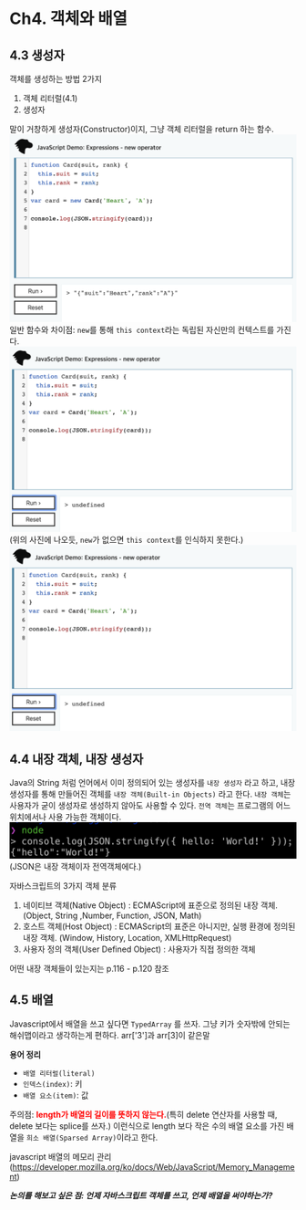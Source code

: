 # Ch4. 객체와 배열

## 4.3 생성자

객체를 생성하는 방법 2가지

1. 객체 리터럴(4.1)
2. 생성자

말이 거창하게 생성자(Constructor)이지, 그냥 객체 리터럴을 return 하는 함수.
![4_3-1](./img/ch4/4_3-1.png)
일반 함수와 차이점: `new`를 통해 `this context`라는 독립된 자신만의 컨텍스트를 가진다.
![4_3-1](./img/ch4/4_3-2.png)
(위의 사진에 나오듯, `new`가 없으면 `this context`를 인식하지 못한다.)
![4_3-1](./img/ch4/4_3-2.png)

## 4.4 내장 객체, 내장 생성자

Java의 String 처럼 언어에서 이미 정의되어 있는 생성자를 `내장 생성자` 라고 하고, 내장 생성자를 통해 만들어진 객체를 `내장 객체(Built-in Objects)` 라고 한다.
`내장 객체`는 사용자가 굳이 생성자로 생성하지 않아도 사용할 수 있다.
`전역 객체`는 프로그램의 어느 위치에서나 사용 가능한 객체이다.
![4_4-1](./img/ch4/4_4-1.png)
(JSON은 내장 객체이자 전역객체에다.)

자바스크립트의 3가지 객체 분류

1. 네이티브 객체(Native Object)
: ECMAScript에 표준으로 정의된 내장 객체. (Object, String ,Number, Function, JSON, Math)
1. 호스트 객체(Host Object)
: ECMAScript의 표준은 아니지만, 실행 환경에 정의된 내장 객체. (Window, History, Location, XMLHttpRequest)
1. 사용자 정의 객체(User Defined Object)
: 사용자가 직접 정의한 객체

어떤 내장 객체들이 있는지는 p.116 - p.120 참조

## 4.5 배열

Javascript에서 배열을 쓰고 싶다면 `TypedArray` 를 쓰자.
그냥 키가 숫자밖에 안되는 해쉬맵이라고 생각하는게 편하다.
arr['3']과 arr[3]이 같은말

**용어 정리**

- `배열 리터럴(literal)`
- `인덱스(index)`: 키
- `배열 요소(item)`: 값

주의점: <strong style="color:red">length가 배열의 길이를 뜻하지 않는다.</strong>(특히 delete 연산자를 사용할 때, delete 보다는 splice를 쓰자.)
이런식으로 length 보다 작은 수의 배열 요소를 가진 배열을 `희소 배열(Sparsed Array)`이라고 한다.

javascript 배열의 메모리 관리
(https://developer.mozilla.org/ko/docs/Web/JavaScript/Memory_Management)

***논의를 해보고 싶은 점: 언제 자바스크립트 객체를 쓰고, 언제 배열을 써야하는가?***
